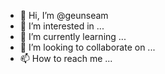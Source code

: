 - 👋 Hi, I’m @geunseam
- 👀 I’m interested in ...
- 🌱 I’m currently learning ...
- 💞️ I’m looking to collaborate on ...
- 📫 How to reach me ...

<!---
geunseam/geunseam is a ✨ special ✨ repository because its `README.md` (this file) appears on your GitHub profile.
You can click the Preview link to take a look at your changes.
--->
